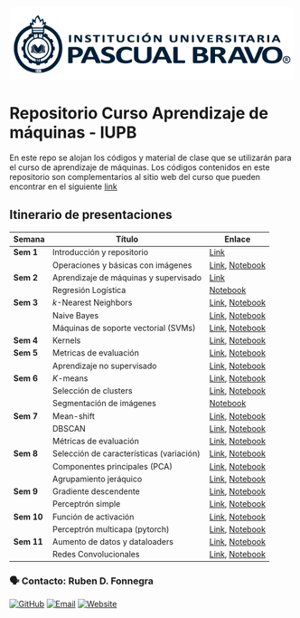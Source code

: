 
<center> <img src="Images/iupb_logo.png" width="500px"/> </center>


# Repositorio Curso Aprendizaje de máquinas - IUPB

En este repo se alojan los códigos y material de clase que se utilizarán para el curso de aprendizaje de máquinas. Los códigos contenidos en este repositorio son complementarios al sitio web del curso que pueden encontrar en el siguiente [link](https://sites.google.com/pascualbravo.edu.co/aprendizaje-de-mquinas-presenc/presentaci%C3%B3n?authuser=0)



## Itinerario de presentaciones

| Semana | Título | Enlace |
|---|---|---|
| **Sem 1** | Introducción y repositorio | [Link](https://github.com/rubenfonnegra/machine_learning/blob/master/Sem_01/repo_configuration.md)
|  | Operaciones y básicas con imágenes | [Link](https://sites.google.com/pascualbravo.edu.co/aprendizaje-de-mquinas-presenc/unidad-did%C3%A1ctica-1/ud1-aeae-1-confrontando-mi-saber-unidad-1?authuser=0), [Notebook](https://github.com/rubenfonnegra/machine_learning/blob/master/Sem_01/Basics.ipynb)
| **Sem 2** | Aprendizaje de máquinas y supervisado | [Link](https://sites.google.com/pascualbravo.edu.co/aprendizaje-de-mquinas-presenc/unidad-did%C3%A1ctica-1/ud1-aeae-2-supervisado?authuser=0#h.w6ilqgb4w9ok)
| | Regresión Logística | [Notebook](https://github.com/rubenfonnegra/machine_learning/blob/master/Sem_02/Logistic_Reg.ipynb)
| **Sem 3** | $k$-Nearest Neighbors | [Link](https://sites.google.com/pascualbravo.edu.co/aprendizaje-de-mquinas-presenc/unidad-did%C3%A1ctica-1/ud1-aeae-2-supervisado#h.me2u198y8oos), [Notebook](https://github.com/rubenfonnegra/machine_learning/blob/master/Sem_03/kNN.ipynb)
| | Naive Bayes | [Link](https://sites.google.com/pascualbravo.edu.co/aprendizaje-de-mquinas-presenc/unidad-did%C3%A1ctica-1/ud1-aeae-2-supervisado#h.nty08v30sx5l), [Notebook](https://github.com/rubenfonnegra/machine_learning/blob/master/Sem_03/Naive_Bayes.ipynb)
| | Máquinas de soporte vectorial (SVMs) | [Link](https://sites.google.com/pascualbravo.edu.co/aprendizaje-de-mquinas-presenc/unidad-did%C3%A1ctica-1/ud1-aeae-2-supervisado#h.7zd0x7hrkr8n), [Notebook](https://github.com/rubenfonnegra/machine_learning/blob/master/Sem_04/SVM.ipynb)
| **Sem 4**  | Kernels | [Link](https://sites.google.com/pascualbravo.edu.co/aprendizaje-de-mquinas-presenc/unidad-did%C3%A1ctica-1/ud1-aeae-2-supervisado#h.uqs6j5dd4lg2), [Notebook](https://github.com/rubenfonnegra/machine_learning/blob/master/Sem_04/kernels_svm.ipynb)
| **Sem 5** | Metricas de evaluación | [Link](https://sites.google.com/pascualbravo.edu.co/aprendizaje-de-mquinas-presenc/unidad-did%C3%A1ctica-1/ud1-aeae-2-supervisado#h.bvsmr3t422hw), [Notebook](https://github.com/rubenfonnegra/machine_learning/blob/master/Sem_05/Supervised_Metrics.ipynb)
| | Aprendizaje no supervisado | [Link](https://sites.google.com/pascualbravo.edu.co/aprendizaje-de-mquinas-presenc/unidad-did%C3%A1ctica-1/ud1-aeae-3-no-supervisado?authuser=0#h.rzsb4a2ikqmy), [Notebook](https://github.com/rubenfonnegra/machine_learning/blob/master/Sem_04/kernels_svm.ipynb)
| **Sem 6** | $K$-means | [Link](https://sites.google.com/pascualbravo.edu.co/aprendizaje-de-mquinas-presenc/unidad-did%C3%A1ctica-1/ud1-aeae-3-no-supervisado?authuser=0#h.k5zznbcmf03w), [Notebook](https://github.com/rubenfonnegra/machine_learning/blob/master/Sem_05/k-means.ipynb)
| | Selección de clusters | [Link](https://sites.google.com/pascualbravo.edu.co/aprendizaje-de-mquinas-presenc/unidad-did%C3%A1ctica-1/ud1-aeae-3-no-supervisado?authuser=0#h.vkpvuwxcr8ol), [Notebook](https://github.com/rubenfonnegra/machine_learning/blob/master/Sem_06/kmeans_selection.ipynb)
| | Segmentación de imágenes | [Notebook](https://github.com/rubenfonnegra/machine_learning/blob/master/Sem_06/kmeans_images.ipynb)
| **Sem 7** | Mean-shift | [Link](https://sites.google.com/pascualbravo.edu.co/aprendizaje-de-mquinas-presenc/unidad-did%C3%A1ctica-1/ud1-aeae-3-no-supervisado?authuser=0#h.jrtb18kgn7nb), [Notebook](https://github.com/rubenfonnegra/machine_learning/blob/master/Sem_06/Mean_Shift.ipynb)
| | DBSCAN | [Link](https://sites.google.com/pascualbravo.edu.co/aprendizaje-de-mquinas-presenc/unidad-did%C3%A1ctica-1/ud1-aeae-3-no-supervisado?authuser=0#h.x9qpi6iljt82), [Notebook](https://github.com/rubenfonnegra/machine_learning/blob/master/Sem_07/DBSCAN.ipynb)
| | Métricas de evaluación | [Link](https://sites.google.com/pascualbravo.edu.co/aprendizaje-de-mquinas-presenc/unidad-did%C3%A1ctica-1/ud1-aeae-3-no-supervisado?authuser=0#h.dv0ww7zaeyrv), [Notebook](https://github.com/rubenfonnegra/machine_learning/blob/master/Sem_07/Clustering_Metrics.ipynb)
| **Sem 8** | Selección de características (variación) | [Link](https://sites.google.com/pascualbravo.edu.co/aprendizaje-de-mquinas-presenc/unidad-did%C3%A1ctica-2/ud2-aeae-1-selecci%C3%B3n?authuser=0#h.z1raf8j6bjim), [Notebook](https://github.com/rubenfonnegra/machine_learning/blob/master/Sem_08/Feature_selection.ipynb)
| | Componentes principales (PCA) | [Link](https://sites.google.com/pascualbravo.edu.co/aprendizaje-de-mquinas-presenc/unidad-did%C3%A1ctica-2/ud2-aeae-1-selecci%C3%B3n?authuser=0#h.op6wuj70ipaq), [Notebook](https://github.com/rubenfonnegra/machine_learning/blob/master/Sem_08/PCA.ipynb)
| | Agrupamiento jeráquico | [Link](https://sites.google.com/pascualbravo.edu.co/aprendizaje-de-mquinas-presenc/unidad-did%C3%A1ctica-2/ud2-aeae-1-selecci%C3%B3n?authuser=0#h.89cgm2j9fbxv), [Notebook](https://github.com/rubenfonnegra/machine_learning/blob/master/Sem_08/Agglomerate_feature.ipynb)
| **Sem 9** | Gradiente descendente | [Link](https://sites.google.com/pascualbravo.edu.co/aprendizaje-de-mquinas-presenc/unidad-did%C3%A1ctica-2/ud2-aeae-2-optimizaci%C3%B3n?authuser=0#h.ui9usrff1768), [Notebook](https://github.com/rubenfonnegra/machine_learning/blob/master/Sem_09/gradient_descent.ipynb)
| | Perceptrón simple | [Link](https://sites.google.com/pascualbravo.edu.co/aprendizaje-de-mquinas-presenc/unidad-did%C3%A1ctica-2/ud2-aeae-3-deep-learning?authuser=0#h.xxce7vxo8azi), [Notebook](https://github.com/rubenfonnegra/machine_learning/blob/master/Sem_09/simple_perceptron.ipynb)
| **Sem 10** | Función de activación | [Link](https://sites.google.com/pascualbravo.edu.co/aprendizaje-de-mquinas-presenc/unidad-did%C3%A1ctica-2/ud2-aeae-3-deep-learning?authuser=0#h.ropr5qjngstd), [Notebook](https://github.com/rubenfonnegra/machine_learning/blob/master/Sem_10/nonlinearities_pytorch.ipynb)
| | Perceptrón multicapa (pytorch) | [Link](https://sites.google.com/pascualbravo.edu.co/aprendizaje-de-mquinas-presenc/unidad-did%C3%A1ctica-2/ud2-aeae-3-deep-learning?authuser=0#h.ropr5qjngstd), [Notebook](https://github.com/rubenfonnegra/machine_learning/blob/master/Sem_10/MLP_pytorch.ipynb)
| **Sem 11** | Aumento de datos y dataloaders | [Link](https://sites.google.com/pascualbravo.edu.co/aprendizaje-de-mquinas-presenc/unidad-did%C3%A1ctica-2/ud2-aeae-3-deep-learning?authuser=0#h.ropr5qjngstd), [Notebook](https://github.com/rubenfonnegra/machine_learning/blob/master/Sem_11/Image_transformations.ipynb)
| | Redes Convolucionales | [Link](https://sites.google.com/pascualbravo.edu.co/aprendizaje-de-mquinas-presenc/unidad-did%C3%A1ctica-2/ud2-aeae-3-deep-learning?authuser=0#h.20sivlktswhj), [Notebook](https://github.com/rubenfonnegra/machine_learning/blob/master/Sem_11/Conv1_pytorch.ipynb)



### 🗣️ Contacto: Ruben D. Fonnegra

  [![GitHub](https://img.shields.io/badge/github-%23121011.svg?style=for-the-badge&logo=github&logoColor=white)](https://github.com/rubenfonnegra) 
  [![Email](https://img.shields.io/badge/Email-c14438?style=for-the-badge&logo=gmail&logoColor=white)](mailto:ruben.fonnegra@pascuabravo.edu.co "Connect via Email")
  [![Website](https://img.shields.io/badge/website-%230070D1.svg?style=for-the-badge&logo=About.me&logoColor=white)](https://rubenfonnegra.github.io/)
